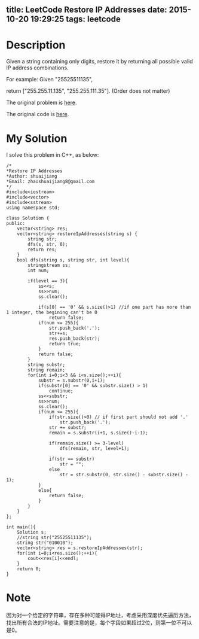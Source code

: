 title: LeetCode Restore IP Addresses
date: 2015-10-20 19:29:25
tags: leetcode
---


# Description
Given a string containing only digits, restore it by returning all possible valid IP address combinations.

For example:
Given "25525511135",

return ["255.255.11.135", "255.255.111.35"]. (Order does not matter)

The original problem is [here](https://leetcode.com/problems/restore-ip-addresses/ "Problem").

The original code is [here](https://github.com/shuaijiang/LeetCode/blob/master/RestoreIPAddresses.cpp "Code").
<!--more-->

# My Solution
I solve this problem in C++, as below:
	
	/*
	*Restore IP Addresses
	*Author: shuaijiang
	*Email: zhaoshuaijiang8@gmail.com
	*/
	#include<iostream>
	#include<vector>
	#include<sstream>
	using namespace std;
	
	class Solution {
	public:
		vector<string> res;
	    vector<string> restoreIpAddresses(string s) {
	        string str;
	        dfs(s, str, 0);
	        return res;
	    }
	    bool dfs(string s, string str, int level){
	    	stringstream ss;
	    	int num;
			
			if(level == 3){
				ss<<s;
		    	ss>>num;
		    	ss.clear();
		    	
		    	if(s[0] == '0' && s.size()>1) //if one part has more than 1 integer, the begining can't be 0 
		    		return false;
				if(num <= 255){
					str.push_back('.');
					str+=s;
					res.push_back(str);
					return true;
				}
				return false;
			}
			string substr;
			string remain;
			for(int i=0;i<3 && i<s.size();++i){
				substr = s.substr(0,i+1);
				if(substr[0] == '0' && substr.size() > 1)
					continue;
				ss<<substr;
				ss>>num;
				ss.clear();
				if(num <= 255){
					if(str.size()>0) // if first part should not add '.'
						str.push_back('.');
					str += substr;
					remain = s.substr(i+1, s.size()-i-1);
					
					if(remain.size() >= 3-level)
						dfs(remain, str, level+1);
					
					if(str == substr)
						str = "";
					else
						str = str.substr(0, str.size() - substr.size() - 1);
				}
				else{
					return false;
				}
			}
	    }
	};
	
	int main(){
		Solution s;
		//string str("25525511135");
		string str("010010");
		vector<string> res = s.restoreIpAddresses(str);
		for(int i=0;i<res.size();++i){
			cout<<res[i]<<endl;
		}
		return 0;
	}


# Note
因为对一个给定的字符串，存在多种可能得IP地址，考虑采用深度优先遍历方法，找出所有合法的IP地址。需要注意的是，每个字段如果超过2位，则第一位不可以是0。
